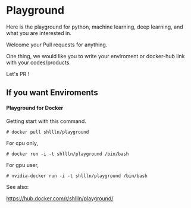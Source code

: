 # Playground
Here is the playground for python, machine learning, deep learning, and what you are interested in.  

Welcome your Pull requests for anything.  

One thing, we would like you to write your enviroment or docker-hub link with your codes/products.  

Let's PR !  

## If you want Enviroments
#### Playground for Docker

Getting start with this command.  

`# docker pull shllln/playground`    

For cpu only,  

`# docker run -i -t shllln/playground /bin/bash`  

For gpu user,  

`# nvidia-docker run -i -t shllln/playground /bin/bash`  

See also:  

https://hub.docker.com/r/shllln/playground/  
